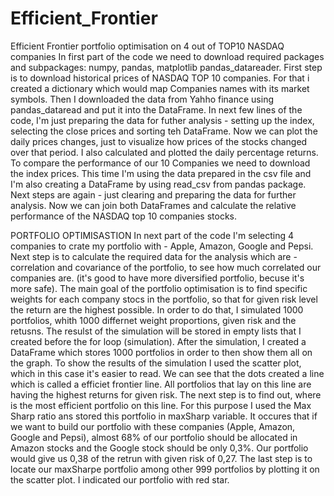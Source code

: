 # Efficient_Frontier
Efficient Frontier portfolio optimisation on 4 out of TOP10 NASDAQ companies
In first part of the code we need to download required packages and subpackages: numpy, pandas, matplotlib pandas_datareader.
First step is to download historical prices of NASDAQ TOP 10 companies. For that i created a dictionary which would map Companies names with its market symbols.
Then I downloaded the data from Yahho finance using pandas_dataread and put it into the DataFrame.
In next few lines of the code, I'm just preparing the data for futher analysis - setting up the index, selecting the close prices and sorting teh DataFrame.
Now we can plot the daily prices changes, just to visualize how prices of the stocks changed over that period. I also calculated and plotted the daily percentage returns.
To compare the performance of our 10 Companies we need to download the index prices. This time I'm using the data prepared in the csv file and I'm also creating a DataFrame by using read_csv from pandas package.
Next steps are again - just clearing and preparing the data for further analysis.
Now we can join both DataFrames and calculate the relative performance of the NASDAQ top 10 companies stocks.

PORTFOLIO OPTIMISASTION
In next part of the code I'm selecting 4 companies to crate my portfolio with - Apple, Amazon, Google and Pepsi.
Next step is to calculate the required data for the analysis which are - correlation and covariance of the portfolio, to see how much correlated our companies are. (it's good to have more diversified portfolio, becuse it's more safe).
The main goal of the portfolio optimisation is to find specific weights for each company stocs in the portfolio, so that for given risk level the return are the highest possible. In order to do that, I simulated 1000 portfolios, whith 1000 differnet weight proportions, given risk and the retusns. The resulst of the simulation will be stored in empty lists that I created before the for loop (simulation).
After the simulation, I created a DataFrame which stores 1000 portfolios in order to then show them all on the graph.
To show the results of the simulation I used the scatter plot, which in this case it's easier to read. We can see that the dots created a line which is called a efficiet frontier line. All portfolios that lay on this line are having the highest returns for given risk.
The next step is to find out, where is the most efficient portfolio on this line. For this purpose I used the Max Sharp ratio ans stored this portfolio in maxSharp variable. 
It occures that if we want to build our portfolio with these companies (Apple, Amazon, Google and Pepsi), almost 68% of our portfolio should be allocated in Amazon stocks and the Google stock should be only 0,3%. Our portfolio would give us 0,38 of the retrun with given risk of 0,27.
The last step is to locate our maxSharpe portfolio among other 999 portfolios by plotting it on the scatter plot. I indicated our portfolio with red star.
